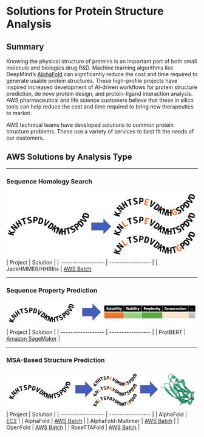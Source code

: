 # Solutions for Protein Structure Analysis

## Summary
Knowing the physical structure of proteins is an important part of both small molecule and biologics drug R&D. Machine learning algorithms like DeepMind’s [AlphaFold](https://deepmind.com/blog/article/alphafold-a-solution-to-a-50-year-old-grand-challenge-in-biology) can significantly reduce the cost and time required to generate usable protein structures. These high-profile projects have inspired increased development of AI-driven workflows for protein structure prediction, de novo protein design, and protein-ligand interaction analysis. AWS pharmaceutical and life science customers believe that these in silico tools can help reduce the cost and time required to bring new therapeutics to market.

AWS technical teams have developed solutions to common protein structure problems. These use a variety of services to best fit the needs of our customers. 

## AWS Solutions by Analysis Type
-----
### Sequence Homology Search
![Sequence Homology Search](img/sequence_homology_search.jpg)
| Project            | Solution          |
| ------------------ | ----------------- |
| JackHMMER/HHBlits  | [AWS Batch](https://github.com/aws-samples/aws-batch-arch-for-protein-folding)

-----
### Sequence Property Prediction
![Sequence Property Prediction](img/sequence_property_prediction.jpg)
| Project            | Solution          |
| ------------------ | ----------------- |
| ProtBERT           | [Amazon SageMaker](https://aws.amazon.com/blogs/machine-learning/fine-tune-and-deploy-the-protbert-model-for-protein-classification-using-amazon-sagemaker/)  |

-----
### MSA-Based Structure Prediction
![MSA-Based Structure Prediction](img/msa-based_structure_prediction.jpg)
| Project            | Solution          |
| ------------------ | ----------------- |
| AlphaFold          | [EC2](https://aws.amazon.com/blogs/machine-learning/run-alphafold-v2-0-on-amazon-ec2/)         |
| AlphaFold          | [AWS Batch](https://github.com/aws-samples/aws-batch-arch-for-protein-folding)         |
| AlphaFold-Multimer | [AWS Batch](https://github.com/aws-samples/aws-batch-arch-for-protein-folding)         |
| OpenFold           | [AWS Batch](https://github.com/aws-samples/aws-batch-arch-for-protein-folding)         |
| RoseTTAFold        | [AWS Batch](https://github.com/aws-samples/aws-rosettafold)         |